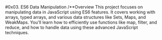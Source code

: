 #0x03. ES6 Data Manipulation
/**Overview
This project focuses on manipulating data in JavaScript using ES6 features. It covers working with arrays, typed arrays, and various data structures like Sets, Maps, and WeakMaps. You'll learn how to efficiently use functions like map, filter, and reduce, and how to handle data using these advanced JavaScript techniques.
